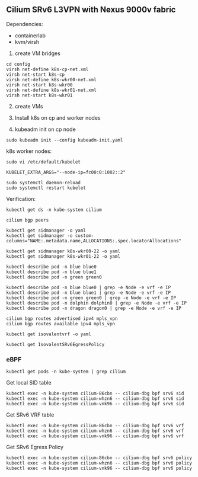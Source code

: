 ## Cilium SRv6 L3VPN with Nexus 9000v fabric

Dependencies:
 - containerlab
 - kvm/virsh

1. create VM bridges
```
cd config
virsh net-define k8s-cp-net.xml
virsh net-start k8s-cp
virsh net-define k8s-wkr00-net.xml
virsh net-start k8s-wkr00
virsh net-define k8s-wkr01-net.xml
virsh net-start k8s-wkr01
```

2. create VMs

3. Install k8s on cp and worker nodes
4. kubeadm init on cp node
```
sudo kubeadm init --config kubeadm-init.yaml
```

k8s worker nodes:
```
sudo vi /etc/default/kubelet
```
```
KUBELET_EXTRA_ARGS="--node-ip=fc00:0:1002::2"
```
```
sudo systemctl daemon-reload
sudo systemctl restart kubelet
```



Verification:
```
kubectl get ds -n kube-system cilium

cilium bgp peers

kubectl get sidmanager -o yaml
kubectl get sidmanager -o custom-columns="NAME:.metadata.name,ALLOCATIONS:.spec.locatorAllocations"

kubectl get sidmanager k8s-wkr00-22 -o yaml
kubectl get sidmanager k8s-wkr01-22 -o yaml

kubectl describe pod -n blue blue0
kubectl describe pod -n blue blue1
kubectl describe pod -n green green0

kubectl describe pod -n blue blue0 | grep -e Node -e vrf -e IP
kubectl describe pod -n blue blue1 | grep -e Node -e vrf -e IP
kubectl describe pod -n green green0 | grep -e Node -e vrf -e IP
kubectl describe pod -n dolphin dolphin0 | grep -e Node -e vrf -e IP
kubectl describe pod -n dragon dragon0 | grep -e Node -e vrf -e IP

cilium bgp routes advertised ipv4 mpls_vpn 
cilium bgp routes available ipv4 mpls_vpn

kubectl get isovalentvrf -o yaml

kubectl get IsovalentSRv6EgressPolicy
```
### eBPF
```
kubectl get pods -n kube-system | grep cilium
```

Get local SID table
```
kubectl exec -n kube-system cilium-86cbn -- cilium-dbg bpf srv6 sid
kubectl exec -n kube-system cilium-whzn6 -- cilium-dbg bpf srv6 sid
kubectl exec -n kube-system cilium-vnk96 -- cilium-dbg bpf srv6 sid
```

Get SRv6 VRF table
```
kubectl exec -n kube-system cilium-86cbn -- cilium-dbg bpf srv6 vrf
kubectl exec -n kube-system cilium-whzn6 -- cilium-dbg bpf srv6 vrf
kubectl exec -n kube-system cilium-vnk96 -- cilium-dbg bpf srv6 vrf
```

Get SRv6 Egress Policy
```
kubectl exec -n kube-system cilium-86cbn -- cilium-dbg bpf srv6 policy
kubectl exec -n kube-system cilium-whzn6 -- cilium-dbg bpf srv6 policy
kubectl exec -n kube-system cilium-vnk96 -- cilium-dbg bpf srv6 policy
```
